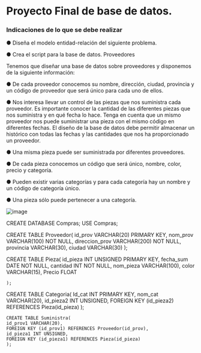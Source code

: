 # Proyecto Final de base de datos.
### Indicaciones de lo que se debe realizar

● Diseña el modelo entidad-relación del siguiente problema.

● Crea el script para la base de datos.
Proveedores

Tenemos que diseñar una base de datos sobre proveedores y disponemos de
la siguiente información:

● De cada proveedor conocemos su nombre, dirección, ciudad, provincia y
un código de proveedor que será único para cada uno de ellos.

● Nos interesa llevar un control de las piezas que nos suministra cada
proveedor. Es importante conocer la cantidad de las diferentes piezas
que nos suministra y en qué fecha lo hace. Tenga en cuenta que un
mismo proveedor nos puede suministrar una pieza con el mismo código
en diferentes fechas. El diseño de la base de datos debe permitir
almacenar un histórico con todas las fechas y las cantidades que nos ha
proporcionado un proveedor.

● Una misma pieza puede ser suministrada por diferentes proveedores.

● De cada pieza conocemos un código que será único, nombre, color,
precio y categoría.

● Pueden existir varias categorías y para cada categoría hay un nombre y
un código de categoría único.

● Una pieza sólo puede pertenecer a una categoría.

![image](https://user-images.githubusercontent.com/101481181/173206498-7725ac7d-cf6d-48f2-aac4-38192f89f751.png)

CREATE DATABASE Compras;
USE Compras;

CREATE TABLE Proveedor(
  id_prov VARCHAR(20) PRIMARY KEY,
  nom_prov VARCHAR(100) NOT NULL,
  direccion_prov VARCHAR(200) NOT NULL,
  provincia VARCHAR(30),
  ciudad VARCHAR(30)
  );
  
 CREATE TABLE Pieza(
   id_pieza INT UNSIGNED PRIMARY KEY,
   fecha_sum DATE NOT NULL,
   cantidad INT NOT NULL,
   nom_pieza VARCHAR(100),
   color VARCHAR(15),
   Precio FLOAT
      
    );
    
  CREATE TABLE Categoria(
    Id_cat INT PRIMARY KEY,
    nom_cat VARCHAR(20),
    id_pieza2 INT UNSIGNED,
    FOREIGN KEY (id_pieza2) REFERENCES Pieza(id_pieza)
    );
    
    CREATE TABLE Suministra(
    id_prov1 VARCHAR(20),
    FOREIGN KEY (id_prov1) REFERENCES Proveedor(id_prov),
    id_pieza1 INT UNSIGNED,
    FOREIGN KEY (id_pieza1) REFERENCES Pieza(id_pieza)
    );  
    
